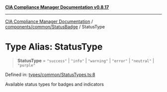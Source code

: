 [**CIA Compliance Manager Documentation v0.8.17**](../../../../README.md)

***

[CIA Compliance Manager Documentation](../../../../modules.md) / [components/common/StatusBadge](../README.md) / StatusType

# Type Alias: StatusType

> **StatusType** = `"success"` \| `"info"` \| `"warning"` \| `"error"` \| `"neutral"` \| `"purple"`

Defined in: [types/common/StatusTypes.ts:8](https://github.com/Hack23/cia-compliance-manager/blob/6a2219920f4c187f7eafa3e355e36b35c9c19248/src/types/common/StatusTypes.ts#L8)

Available status types for badges and indicators

